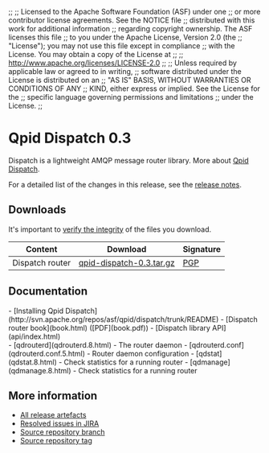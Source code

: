 ;;
;; Licensed to the Apache Software Foundation (ASF) under one
;; or more contributor license agreements.  See the NOTICE file
;; distributed with this work for additional information
;; regarding copyright ownership.  The ASF licenses this file
;; to you under the Apache License, Version 2.0 (the
;; "License"); you may not use this file except in compliance
;; with the License.  You may obtain a copy of the License at
;; 
;;   http://www.apache.org/licenses/LICENSE-2.0
;; 
;; Unless required by applicable law or agreed to in writing,
;; software distributed under the License is distributed on an
;; "AS IS" BASIS, WITHOUT WARRANTIES OR CONDITIONS OF ANY
;; KIND, either express or implied.  See the License for the
;; specific language governing permissions and limitations
;; under the License.
;;

<script type="text/javascript">
  _deferredFunctions.push(function() {
      if ("0.3" === "{{current_dispatch_release}}") {
          _modifyCurrentReleaseLinks();
      }
  });
</script>

# Qpid Dispatch 0.3

Dispatch is a lightweight AMQP message router library. More about
[Qpid Dispatch]({{site_url}}/components/dispatch-router/index.html).

For a detailed list of the changes in this release, see the [release
notes](release-notes.html).

## Downloads

It's important to [verify the
integrity]({{site_url}}/download.html#verify-what-you-download) of the
files you download.

| Content | Download | Signature |
| ------- | -------- | --------- |
| Dispatch router | [qpid-dispatch-0.3.tar.gz](http://archive.apache.org/dist/qpid/dispatch/0.3/qpid-dispatch-0.3.tar.gz) | [PGP](http://archive.apache.org/dist/qpid/dispatch/0.3/qpid-dispatch-0.3.tar.gz.asc) |


## Documentation

<div class="two-column" markdown="1">
<div class="column" markdown="1">
- [Installing Qpid Dispatch](http://svn.apache.org/repos/asf/qpid/dispatch/trunk/README)
- [Dispatch router book](book.html) ([PDF](book.pdf))
- [Dispatch library API](api/index.html)
</div>
<div class="column" markdown="1">
- [qdrouterd](qdrouterd.8.html) - The router daemon
- [qdrouterd.conf](qdrouterd.conf.5.html) - Router daemon configuration
- [qdstat](qdstat.8.html) - Check statistics for a running router
- [qdmanage](qdmanage.8.html) - Check statistics for a running router
</div>
</div>



## More information

 - [All release artefacts](http://archive.apache.org/dist/qpid/dispatch/0.3)
 - [Resolved issues in JIRA](https://issues.apache.org/jira/issues/?jql=project+%3D+DISPATCH+AND+fixVersion+%3D+%270.3%27+ORDER+BY+priority+DESC)
 - [Source repository branch](http://svn.apache.org/repos/asf/qpid/dispatch/branches/0.3)
 - [Source repository tag](http://svn.apache.org/repos/asf/qpid/dispatch/tags/0.3)